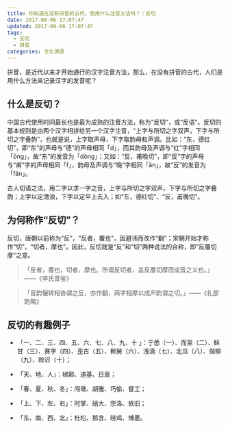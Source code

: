 ```yaml
---
title: 你知道在没有拼音的古代，使用什么注音方法吗？｜反切
date: 2017-08-06 17:07:47
updated: 2017-08-06 17:07:47
tags:
  - 反切
  - 拼音
categories: 文化溯源
---
```



拼音，是近代以来才开始通行的汉字注音方法，那么，在没有拼音的古代，人们是用什么方法来记录汉字的发音呢？

## 什么是反切？

中国古代使用时间最长也是最为成熟的注音方法，称为“反切”，或“反语”。反切的基本规则是由两个汉字相拼给另一个汉字注音，“上字与所切之字双声，下字与所切之字叠韵”，也就是说，上字取声母，下字取韵母和声调。比如：“东，德红切”，即“东”的声母与“德”的声母相同「d」，而其韵母及声调与“红”字相同「ōng」，故“东”的发音为「dōng」；又如：“反，甫晚切”，即“反”字的声母与“甫”字的声母相同「f」，韵母及声调与“晚”字相同「ǎn」，故“反”的发音为「fǎn」。

古人切语之法，用二字以求一字之音，上字与所切之字双声，下字与所切之字叠韵；上字以定清浊，下字以定平上去入；如“东，德红切”、“反，甫晚切”。

## 为何称作“反切”？

反切，唐朝以前称为“反”，“反者，覆也”，因避讳而改作“翻”；宋朝开始才称作“切”，“切者，摩也”。因此，反切就是“反”和“切”两种说法的合称，即“反覆切摩”之意。

> 「反者，覆也，切者，摩也。所谓反切者，盖反覆切摩而成音之义也。」——《李氏音鉴》

> 「音韵辗转相协谓之反，亦作翻，两字相摩以成声韵谓之切。」——《礼部韵略》

## 反切的有趣例子

- 「一、二、三、四、五、六、七、八、九、十 」：于悉（一）、而至（二）、稣甘（三）、赛字（四）、歪古（五）、赖舅（六）、浅滴（七）、北瓜（八）、偕柳（九）、赊迟（十）；

- 「天、地、人」：梯颠、道基、日辰；

- 「春、夏、秋、冬」：闯墩、胡雅、巧偷、督工；

- 「上、下、左、右」：时掌、硝大、宗洛、依旧；

- 「东、南、西、北」：杜松、那含、晓鸡、博墨。